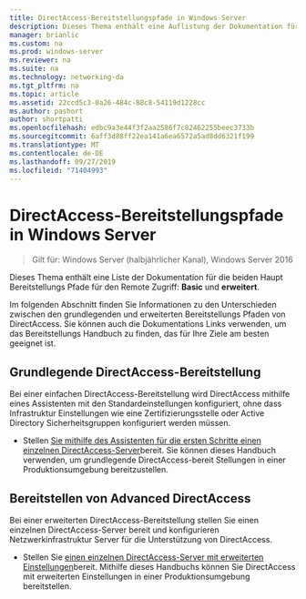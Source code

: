 ```yaml
---
title: DirectAccess-Bereitstellungspfade in Windows Server
description: Dieses Thema enthält eine Auflistung der Dokumentation für die beiden Haupt-DirectAccess-Bereitstellungs Pfade in Windows Server 2016 RSWindowsBasic und Advanced.
manager: brianlic
ms.custom: na
ms.prod: windows-server
ms.reviewer: na
ms.suite: na
ms.technology: networking-da
ms.tgt_pltfrm: na
ms.topic: article
ms.assetid: 22ccd5c3-0a26-484c-88c8-54119d1228cc
ms.author: pashort
author: shortpatti
ms.openlocfilehash: edbc9a3e44f3f2aa2586f7c82462255beec3733b
ms.sourcegitcommit: 6aff3d88ff22ea141a6ea6572a5ad8dd6321f199
ms.translationtype: MT
ms.contentlocale: de-DE
ms.lasthandoff: 09/27/2019
ms.locfileid: "71404993"
---
```

# <a name="directaccess-deployment-paths-in-windows-server"></a>DirectAccess-Bereitstellungspfade in Windows Server

>Gilt für: Windows Server (halbjährlicher Kanal), Windows Server 2016

Dieses Thema enthält eine Liste der Dokumentation für die beiden Haupt Bereitstellungs Pfade für den Remote Zugriff: **Basic** und **erweitert**.  
  
Im folgenden Abschnitt finden Sie Informationen zu den Unterschieden zwischen den grundlegenden und erweiterten Bereitstellungs Pfaden von DirectAccess. Sie können auch die Dokumentations Links verwenden, um das Bereitstellungs Handbuch zu finden, das für Ihre Ziele am besten geeignet ist.  
  
## <a name="deploy-basic-directaccess"></a>Grundlegende DirectAccess-Bereitstellung  
Bei einer einfachen DirectAccess-Bereitstellung wird DirectAccess mithilfe eines Assistenten mit den Standardeinstellungen konfiguriert, ohne dass Infrastruktur Einstellungen wie eine Zertifizierungsstelle oder Active Directory Sicherheitsgruppen konfiguriert werden müssen.  
  
-   Stellen [Sie mithilfe des Assistenten für die ersten Schritte einen einzelnen DirectAccess-Server](../../remote-access/directaccess/single-server-wizard/Deploy-a-Single-DirectAccess-Server-Using-the-Getting-Started-Wizard.md)bereit. Sie können dieses Handbuch verwenden, um grundlegende DirectAccess-bereit Stellungen in einer Produktionsumgebung bereitzustellen.  
  
## <a name="deploy-advanced-directaccess"></a>Bereitstellen von Advanced DirectAccess  
Bei einer erweiterten DirectAccess-Bereitstellung stellen Sie einen einzelnen DirectAccess-Server bereit und konfigurieren Netzwerkinfrastruktur Server für die Unterstützung von DirectAccess.  
  
-   Stellen Sie [einen einzelnen DirectAccess-Server mit erweiterten Einstellungen](../../remote-access/directaccess/single-server-advanced/Deploy-a-Single-DirectAccess-Server-with-Advanced-Settings.md)bereit. Mithilfe dieses Handbuchs können Sie DirectAccess mit erweiterten Einstellungen in einer Produktionsumgebung bereitstellen.  
  


